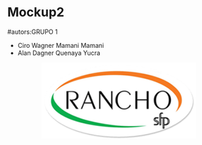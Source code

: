 # Mockup2

#autors:GRUPO 1
- Ciro Wagner Mamani Mamani
- Alan Dagner Quenaya Yucra

<p align="center">
  <img src="img/logo.png" width="350" title="hover text">
</p>
